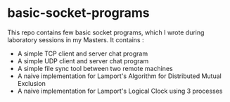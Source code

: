 # basic-socket-programs
This repo contains few basic socket programs, which I wrote during laboratory sessions in my Masters. It contains :
- A simple TCP client and server chat program
- A simple UDP client and server chat program
- A simple file sync tool between two remote machines
- A naive implementation for Lamport's Algorithm for Distributed Mutual Exclusion
- A naive implementation for Lamport's Logical Clock using 3 processes
